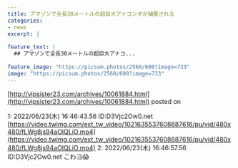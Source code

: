 ```yaml
---
title: アマゾンで全長30メートルの超巨大アナコンダが捕獲される
categories:
- news
excerpt: |
  
feature_text: |
  ## アマゾンで全長30メートルの超巨大アナコ...
  
feature_image: "https://picsum.photos/2560/600?image=733"
image: "https://picsum.photos/2560/600?image=733"
---
```


[http://vipsister23.com/archives/10061884.html](http://vipsister23.com/archives/10061884.html)
posted on 

<!--more-->

1: 2022/06/23(木) 16:46:43.56 ID:D3Vjc2Ow0.net [https://video.twimg.com/ext_tw_video/1021635537608687616/pu/vid/480x480/fLWg8js94aOIQLiO.mp4](https://video.twimg.com/ext_tw_video/1021635537608687616/pu/vid/480x480/fLWg8js94aOIQLiO.mp4) 2: 2022/06/23(木) 16:46:57.56 ID:D3Vjc2Ow0.net こわヨ😱
